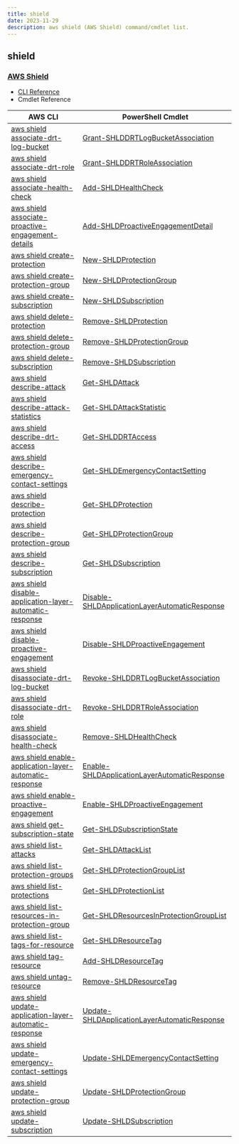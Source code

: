 ```yaml
---
title: shield
date: 2023-11-29
description: aws shield (AWS Shield) command/cmdlet list.
---
```


## shield

### [AWS Shield](https://aws.amazon.com/shield/)

* [CLI Reference](https://awscli.amazonaws.com/v2/documentation/api/latest/reference/shield/index.html)
* Cmdlet Reference

|AWS CLI|PowerShell Cmdlet|
|----|----|
|[aws shield associate-drt-log-bucket](https://awscli.amazonaws.com/v2/documentation/api/latest/reference/shield/associate-drt-log-bucket.html)|[Grant-SHLDDRTLogBucketAssociation](https://docs.aws.amazon.com/powershell/latest/reference/items/Grant-SHLDDRTLogBucketAssociation.html)|
|[aws shield associate-drt-role](https://awscli.amazonaws.com/v2/documentation/api/latest/reference/shield/associate-drt-role.html)|[Grant-SHLDDRTRoleAssociation](https://docs.aws.amazon.com/powershell/latest/reference/items/Grant-SHLDDRTRoleAssociation.html)|
|[aws shield associate-health-check](https://awscli.amazonaws.com/v2/documentation/api/latest/reference/shield/associate-health-check.html)|[Add-SHLDHealthCheck](https://docs.aws.amazon.com/powershell/latest/reference/items/Add-SHLDHealthCheck.html)|
|[aws shield associate-proactive-engagement-details](https://awscli.amazonaws.com/v2/documentation/api/latest/reference/shield/associate-proactive-engagement-details.html)|[Add-SHLDProactiveEngagementDetail](https://docs.aws.amazon.com/powershell/latest/reference/items/Add-SHLDProactiveEngagementDetail.html)|
|[aws shield create-protection](https://awscli.amazonaws.com/v2/documentation/api/latest/reference/shield/create-protection.html)|[New-SHLDProtection](https://docs.aws.amazon.com/powershell/latest/reference/items/New-SHLDProtection.html)|
|[aws shield create-protection-group](https://awscli.amazonaws.com/v2/documentation/api/latest/reference/shield/create-protection-group.html)|[New-SHLDProtectionGroup](https://docs.aws.amazon.com/powershell/latest/reference/items/New-SHLDProtectionGroup.html)|
|[aws shield create-subscription](https://awscli.amazonaws.com/v2/documentation/api/latest/reference/shield/create-subscription.html)|[New-SHLDSubscription](https://docs.aws.amazon.com/powershell/latest/reference/items/New-SHLDSubscription.html)|
|[aws shield delete-protection](https://awscli.amazonaws.com/v2/documentation/api/latest/reference/shield/delete-protection.html)|[Remove-SHLDProtection](https://docs.aws.amazon.com/powershell/latest/reference/items/Remove-SHLDProtection.html)|
|[aws shield delete-protection-group](https://awscli.amazonaws.com/v2/documentation/api/latest/reference/shield/delete-protection-group.html)|[Remove-SHLDProtectionGroup](https://docs.aws.amazon.com/powershell/latest/reference/items/Remove-SHLDProtectionGroup.html)|
|[aws shield delete-subscription](https://awscli.amazonaws.com/v2/documentation/api/latest/reference/shield/delete-subscription.html)|[Remove-SHLDSubscription](https://docs.aws.amazon.com/powershell/latest/reference/items/Remove-SHLDSubscription.html)|
|[aws shield describe-attack](https://awscli.amazonaws.com/v2/documentation/api/latest/reference/shield/describe-attack.html)|[Get-SHLDAttack](https://docs.aws.amazon.com/powershell/latest/reference/items/Get-SHLDAttack.html)|
|[aws shield describe-attack-statistics](https://awscli.amazonaws.com/v2/documentation/api/latest/reference/shield/describe-attack-statistics.html)|[Get-SHLDAttackStatistic](https://docs.aws.amazon.com/powershell/latest/reference/items/Get-SHLDAttackStatistic.html)|
|[aws shield describe-drt-access](https://awscli.amazonaws.com/v2/documentation/api/latest/reference/shield/describe-drt-access.html)|[Get-SHLDDRTAccess](https://docs.aws.amazon.com/powershell/latest/reference/items/Get-SHLDDRTAccess.html)|
|[aws shield describe-emergency-contact-settings](https://awscli.amazonaws.com/v2/documentation/api/latest/reference/shield/describe-emergency-contact-settings.html)|[Get-SHLDEmergencyContactSetting](https://docs.aws.amazon.com/powershell/latest/reference/items/Get-SHLDEmergencyContactSetting.html)|
|[aws shield describe-protection](https://awscli.amazonaws.com/v2/documentation/api/latest/reference/shield/describe-protection.html)|[Get-SHLDProtection](https://docs.aws.amazon.com/powershell/latest/reference/items/Get-SHLDProtection.html)|
|[aws shield describe-protection-group](https://awscli.amazonaws.com/v2/documentation/api/latest/reference/shield/describe-protection-group.html)|[Get-SHLDProtectionGroup](https://docs.aws.amazon.com/powershell/latest/reference/items/Get-SHLDProtectionGroup.html)|
|[aws shield describe-subscription](https://awscli.amazonaws.com/v2/documentation/api/latest/reference/shield/describe-subscription.html)|[Get-SHLDSubscription](https://docs.aws.amazon.com/powershell/latest/reference/items/Get-SHLDSubscription.html)|
|[aws shield disable-application-layer-automatic-response](https://awscli.amazonaws.com/v2/documentation/api/latest/reference/shield/disable-application-layer-automatic-response.html)|[Disable-SHLDApplicationLayerAutomaticResponse](https://docs.aws.amazon.com/powershell/latest/reference/items/Disable-SHLDApplicationLayerAutomaticResponse.html)|
|[aws shield disable-proactive-engagement](https://awscli.amazonaws.com/v2/documentation/api/latest/reference/shield/disable-proactive-engagement.html)|[Disable-SHLDProactiveEngagement](https://docs.aws.amazon.com/powershell/latest/reference/items/Disable-SHLDProactiveEngagement.html)|
|[aws shield disassociate-drt-log-bucket](https://awscli.amazonaws.com/v2/documentation/api/latest/reference/shield/disassociate-drt-log-bucket.html)|[Revoke-SHLDDRTLogBucketAssociation](https://docs.aws.amazon.com/powershell/latest/reference/items/Revoke-SHLDDRTLogBucketAssociation.html)|
|[aws shield disassociate-drt-role](https://awscli.amazonaws.com/v2/documentation/api/latest/reference/shield/disassociate-drt-role.html)|[Revoke-SHLDDRTRoleAssociation](https://docs.aws.amazon.com/powershell/latest/reference/items/Revoke-SHLDDRTRoleAssociation.html)|
|[aws shield disassociate-health-check](https://awscli.amazonaws.com/v2/documentation/api/latest/reference/shield/disassociate-health-check.html)|[Remove-SHLDHealthCheck](https://docs.aws.amazon.com/powershell/latest/reference/items/Remove-SHLDHealthCheck.html)|
|[aws shield enable-application-layer-automatic-response](https://awscli.amazonaws.com/v2/documentation/api/latest/reference/shield/enable-application-layer-automatic-response.html)|[Enable-SHLDApplicationLayerAutomaticResponse](https://docs.aws.amazon.com/powershell/latest/reference/items/Enable-SHLDApplicationLayerAutomaticResponse.html)|
|[aws shield enable-proactive-engagement](https://awscli.amazonaws.com/v2/documentation/api/latest/reference/shield/enable-proactive-engagement.html)|[Enable-SHLDProactiveEngagement](https://docs.aws.amazon.com/powershell/latest/reference/items/Enable-SHLDProactiveEngagement.html)|
|[aws shield get-subscription-state](https://awscli.amazonaws.com/v2/documentation/api/latest/reference/shield/get-subscription-state.html)|[Get-SHLDSubscriptionState](https://docs.aws.amazon.com/powershell/latest/reference/items/Get-SHLDSubscriptionState.html)|
|[aws shield list-attacks](https://awscli.amazonaws.com/v2/documentation/api/latest/reference/shield/list-attacks.html)|[Get-SHLDAttackList](https://docs.aws.amazon.com/powershell/latest/reference/items/Get-SHLDAttackList.html)|
|[aws shield list-protection-groups](https://awscli.amazonaws.com/v2/documentation/api/latest/reference/shield/list-protection-groups.html)|[Get-SHLDProtectionGroupList](https://docs.aws.amazon.com/powershell/latest/reference/items/Get-SHLDProtectionGroupList.html)|
|[aws shield list-protections](https://awscli.amazonaws.com/v2/documentation/api/latest/reference/shield/list-protections.html)|[Get-SHLDProtectionList](https://docs.aws.amazon.com/powershell/latest/reference/items/Get-SHLDProtectionList.html)|
|[aws shield list-resources-in-protection-group](https://awscli.amazonaws.com/v2/documentation/api/latest/reference/shield/list-resources-in-protection-group.html)|[Get-SHLDResourcesInProtectionGroupList](https://docs.aws.amazon.com/powershell/latest/reference/items/Get-SHLDResourcesInProtectionGroupList.html)|
|[aws shield list-tags-for-resource](https://awscli.amazonaws.com/v2/documentation/api/latest/reference/shield/list-tags-for-resource.html)|[Get-SHLDResourceTag](https://docs.aws.amazon.com/powershell/latest/reference/items/Get-SHLDResourceTag.html)|
|[aws shield tag-resource](https://awscli.amazonaws.com/v2/documentation/api/latest/reference/shield/tag-resource.html)|[Add-SHLDResourceTag](https://docs.aws.amazon.com/powershell/latest/reference/items/Add-SHLDResourceTag.html)|
|[aws shield untag-resource](https://awscli.amazonaws.com/v2/documentation/api/latest/reference/shield/untag-resource.html)|[Remove-SHLDResourceTag](https://docs.aws.amazon.com/powershell/latest/reference/items/Remove-SHLDResourceTag.html)|
|[aws shield update-application-layer-automatic-response](https://awscli.amazonaws.com/v2/documentation/api/latest/reference/shield/update-application-layer-automatic-response.html)|[Update-SHLDApplicationLayerAutomaticResponse](https://docs.aws.amazon.com/powershell/latest/reference/items/Update-SHLDApplicationLayerAutomaticResponse.html)|
|[aws shield update-emergency-contact-settings](https://awscli.amazonaws.com/v2/documentation/api/latest/reference/shield/update-emergency-contact-settings.html)|[Update-SHLDEmergencyContactSetting](https://docs.aws.amazon.com/powershell/latest/reference/items/Update-SHLDEmergencyContactSetting.html)|
|[aws shield update-protection-group](https://awscli.amazonaws.com/v2/documentation/api/latest/reference/shield/update-protection-group.html)|[Update-SHLDProtectionGroup](https://docs.aws.amazon.com/powershell/latest/reference/items/Update-SHLDProtectionGroup.html)|
|[aws shield update-subscription](https://awscli.amazonaws.com/v2/documentation/api/latest/reference/shield/update-subscription.html)|[Update-SHLDSubscription](https://docs.aws.amazon.com/powershell/latest/reference/items/Update-SHLDSubscription.html)|

